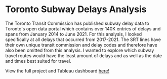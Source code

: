 # Toronto Subway Delays Analysis 

The Toronto Transit Commission has published subway delay data to Toronto's open data portal which contains over 140K entries of delays and spans from January 2014 to June 2021. For this analysis, I looked specifically at all delays that occurred from 2017-2021. The SRT lines have their own unique transit commission and delay codes and therefore have also been omitted from this analysis. I wanted to explore which subway travel routes would have the least amount of delays and as well as the date and times best suited for travel. 

View the full project and Tableau dashboard [here!](https://public.tableau.com/app/profile/jay.colosi/viz/TTCDelayDataAnalysis/TTC_Delays_Analysis)
